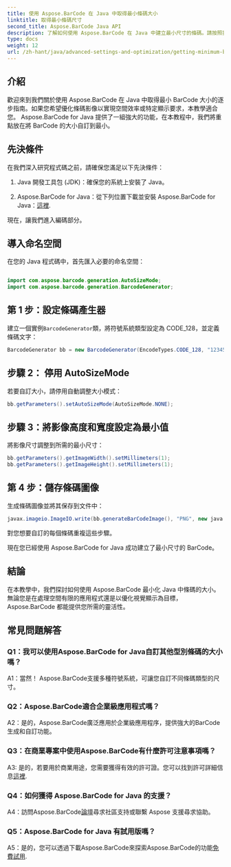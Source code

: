 ```yaml
---
title: 使用 Aspose.BarCode 在 Java 中取得最小條碼大小
linktitle: 取得最小條碼尺寸
second_title: Aspose.BarCode Java API
description: 了解如何使用 Aspose.BarCode 在 Java 中建立最小尺寸的條碼。請按照我們的逐步指南進行高效且空間優化的條碼生成。
type: docs
weight: 12
url: /zh-hant/java/advanced-settings-and-optimization/getting-minimum-barcode-size/
---
```

## 介紹

歡迎來到我們關於使用 Aspose.BarCode 在 Java 中取得最小 BarCode 大小的逐步指南。如果您希望優化條碼影像以實現空間效率或特定顯示要求，本教學適合您。 Aspose.BarCode for Java 提供了一組強大的功能，在本教程中，我們將重點放在將 BarCode 的大小自訂到最小。

## 先決條件

在我們深入研究程式碼之前，請確保您滿足以下先決條件：

1. Java 開發工具包 (JDK)：確保您的系統上安裝了 Java。

2.  Aspose.BarCode for Java：從下列位置下載並安裝 Aspose.BarCode for Java：[這裡](https://releases.aspose.com/barcode/java/).

現在，讓我們進入編碼部分。

## 導入命名空間

在您的 Java 程式碼中，首先匯入必要的命名空間：

```java

import com.aspose.barcode.generation.AutoSizeMode;
import com.aspose.barcode.generation.BarcodeGenerator;
```

## 第 1 步：設定條碼產生器

建立一個實例`BarcodeGenerator`類，將符號系統類型設定為 CODE_128，並定義條碼文字：

```java
BarcodeGenerator bb = new BarcodeGenerator(EncodeTypes.CODE_128, "1234567");
```

## 步驟 2： 停用 AutoSizeMode

若要自訂大小，請停用自動調整大小模式：

```java
bb.getParameters().setAutoSizeMode(AutoSizeMode.NONE);
```

## 步驟 3：將影像高度和寬度設定為最小值

將影像尺寸調整到所需的最小尺寸：

```java
bb.getParameters().getImageWidth().setMillimeters(1);
bb.getParameters().getImageHeight().setMillimeters(1);
```

## 第 4 步：儲存條碼圖像

生成條碼圖像並將其保存到文件中：

```java
javax.imageio.ImageIO.write(bb.generateBarCodeImage(), "PNG", new java.io.File(dataDir + "minimumresult.png"));
```

對您想要自訂的每個條碼重複這些步驟。

現在您已經使用 Aspose.BarCode for Java 成功建立了最小尺寸的 BarCode。

## 結論

在本教學中，我們探討如何使用 Aspose.BarCode 最小化 Java 中條碼的大小。無論您是在處理空間有限的應用程式還是以優化視覺顯示為目標，Aspose.BarCode 都能提供您所需的靈活性。

## 常見問題解答

### Q1：我可以使用Aspose.BarCode for Java自訂其他型別條碼的大小嗎？

A1：當然！ Aspose.BarCode支援多種符號系統，可讓您自訂不同條碼類型的尺寸。

### Q2：Aspose.BarCode適合企業級應用程式嗎？

A2：是的，Aspose.BarCode廣泛應用於企業級應用程序，提供強大的BarCode生成和自訂功能。

### Q3：在商業專案中使用Aspose.BarCode有什麼許可注意事項嗎？

 A3: 是的，若要用於商業用途，您需要獲得有效的許可證。您可以找到許可詳細信息[這裡](https://purchase.aspose.com/buy).

### Q4：如何獲得 Aspose.BarCode for Java 的支援？

 A4：訪問Aspose.BarCode[論壇](https://forum.aspose.com/c/barcode/13)尋求社區支持或聯繫 Aspose 支援尋求協助。

### Q5：Aspose.BarCode for Java 有試用版嗎？

 A5：是的，您可以透過下載Aspose.BarCode來探索Aspose.BarCode的功能[免費試用](https://releases.aspose.com/).